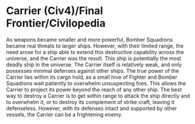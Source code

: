 # Carrier (Civ4)/Final Frontier/Civilopedia

As weapons became smaller and more powerful, Bomber Squadrons became real threats to larger ships. However, with their limited range, the need arose for a ship able to extend this destructive capability across the universe, and the Carrier was the result. This ship is potentially the most deadly ship in the universe. The Carrier itself is relatively weak, and only possesses minimal defenses against other ships. The true power of the Carrier lies within its cargo hold, as a small hive of Fighter and Bomber Squadrons wait patiently to overwhelm unsuspecting foes. This allows the Carrier to project its power beyond the reach of any other ship. The best way to destroy a Carrier is to get within range to attack the ship directly and to overwhelm it, or to destroy its complement of strike craft, leaving it defenseless. However, with its defenses intact and supported by other vessels, the Carrier can be a frightening enemy.